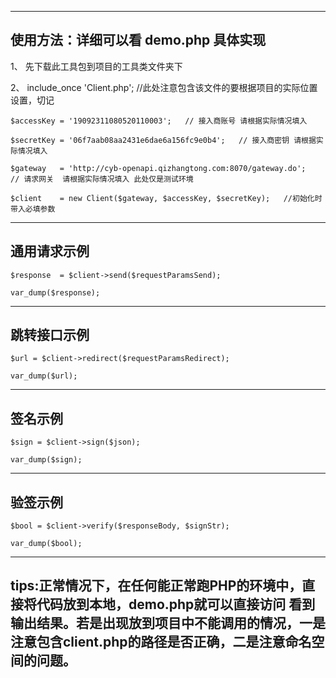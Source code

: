 ------
使用方法：详细可以看 demo.php 具体实现
------

1、 先下载此工具包到项目的工具类文件夹下

2、 include_once 'Client.php';  //此处注意包含该文件的要根据项目的实际位置设置，切记

 
    $accessKey = '19092311080520110003';   // 接入商账号 请根据实际情况填入

    $secretKey = '06f7aab08aa2431e6dae6a156fc9e0b4';   // 接入商密钥 请根据实际情况填入

    $gateway   = 'http://cyb-openapi.qizhangtong.com:8070/gateway.do';   // 请求网关  请根据实际情况填入 此处仅是测试环境

    $client    = new Client($gateway, $accessKey, $secretKey);   //初始化时 带入必填参数


---
通用请求示例
---
    $response  = $client->send($requestParamsSend);

    var_dump($response);


---
跳转接口示例
---
    $url = $client->redirect($requestParamsRedirect);

    var_dump($url);

---
签名示例
---
    $sign = $client->sign($json);

    var_dump($sign);

---
验签示例
---
    $bool = $client->verify($responseBody, $signStr);
    
    var_dump($bool);

---
tips:正常情况下，在任何能正常跑PHP的环境中，直接将代码放到本地，demo.php就可以直接访问 看到输出结果。若是出现放到项目中不能调用的情况，一是注意包含client.php的路径是否正确，二是注意命名空间的问题。
---


